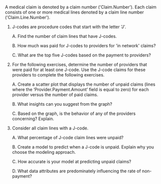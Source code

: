 A medical claim is denoted by a claim number ('Claim.Number'). Each claim consists of one or more medical lines denoted by a claim line number ('Claim.Line.Number').

1. J-codes are procedure codes that start with the letter 'J'.

     A. Find the number of claim lines that have J-codes.

     B. How much was paid for J-codes to providers for 'in network' claims?

     C. What are the top five J-codes based on the payment to providers?



2. For the following exercises, determine the number of providers that were paid for at least one J-code. Use the J-code claims for these providers to complete the following exercises.

    A. Create a scatter plot that displays the number of unpaid claims (lines where the ‘Provider.Payment.Amount’ field is equal to zero) for each provider versus the number of paid claims.

    B. What insights can you suggest from the graph?

    C. Based on the graph, is the behavior of any of the providers concerning? Explain.



3. Consider all claim lines with a J-code.

     A. What percentage of J-code claim lines were unpaid?

     B. Create a model to predict when a J-code is unpaid. Explain why you choose the modeling approach.

     C. How accurate is your model at predicting unpaid claims?

      D. What data attributes are predominately influencing the rate of non-payment?
